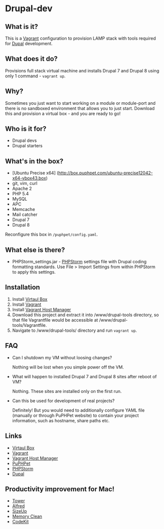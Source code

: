 Drupal-dev
==========

What is it?
-----------
This is a [Vagrant](http://www.vagrantup.com/) configuration to provision LAMP stack with tools required for [Dupal](https://www.drupal.org) development.

What does it do?
----------------
Provisions full stack virtual machine and installs Drupal 7 and Drupal 8 using only 1 command - `vagrant up`.

Why?
----
Sometimes you just want to start working on a module or module-port and there
is no sandboxed environment that allows you to just start.
Download this and provision a virtual box - and you are ready to go!

Who is it for?
--------------
* Drupal devs
* Drupal starters

What's in the box?
------------------
* [Ubuntu Precise x64] (http://box.puphpet.com/ubuntu-precise12042-x64-vbox43.box)
* git, vim, curl
* Apache 2
* PHP 5.4
* MySQL
* APC
* Memcache
* Mail catcher
* Drupal 7
* Drupal 8

Reconfigure this box in `/puphpet/config.yaml`.


What else is there?
-------------------
* PHPStorm_settings.jar - [PHPStorm](http://www.jetbrains.com/phpstorm/) settings file with Drupal coding formatting standards.
  Use File > Import Settings from within PHPStorm to apply this settings.

Installation
------------
1. Install [Virtaul Box](https://www.virtualbox.org/)
2. Install [Vagrant](http://www.vagrantup.com/)
3. Install [Vagrant Host Manager](https://github.com/smdahlen/vagrant-hostmanager)
4. Download this project and extract it into /www/drupal-tools directory, so that file Vagrantfile would be accessible at /www/drupal-tools/Vagrantfile.
5. Navigate to /www/drupal-tools/ directory and run `vagrant up`.

FAQ
---
* Can I shutdown my VM without loosing changes?
  
  Nothing will be lost when you simple power off the VM.  

* What will happen to installed Drupal 7 and Drupal 8 sites after reboot of VM?
  
  Nothing. These sites are installed only on the first run.

* Can this be used for development of real projects?
  
  Definitely! But you would need to additionally configure YAML file (manually or through PuPHPet website) to contain your project information, such as hostname, share paths etc.

Links
-----
* [Virtaul Box](https://www.virtualbox.org/)
* [Vagrant](http://www.vagrantup.com/)
* [Vagrant Host Manager](https://github.com/smdahlen/vagrant-hostmanager)
* [PuPHPet](https://puphpet.com/)
* [PHPStorm](http://www.jetbrains.com/phpstorm/)
* [Dupal](https://www.drupal.org)

Productivity improvement for Mac!
---------------------------------
* [Tower](http://www.git-tower.com/)
* [Alfred](http://www.alfredapp.com/)
* [SizeUp](https://www.irradiatedsoftware.com/sizeup/)
* [Memory Clean](https://itunes.apple.com/au/app/memory-clean/id451444120?mt=12)
* [CodeKit](https://incident57.com/codekit/)
